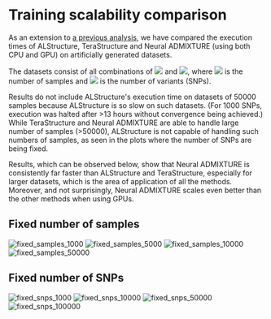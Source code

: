 # Training scalability comparison

As an extension to [a previous analysis](https://github.com/neural-admixture/neurips-2021/blob/main/scalability.md),
we have compared the execution times of ALStructure, TeraStructure and Neural ADMIXTURE (using both CPU and GPU) on artificially generated
datasets.

The datasets consist of all combinations of <img src="https://render.githubusercontent.com/render/math?math=n \in \{1000, 5000, 10000, 50000\}">
and <img src="https://render.githubusercontent.com/render/math?math=m \in \{1000, 10000, 50000, 100000\}">,
where <img src="https://render.githubusercontent.com/render/math?math=n"> is the number of samples and
<img src="https://render.githubusercontent.com/render/math?math=m"> is the number of variants (SNPs).

Results do not include ALStructure's execution time on datasets of 50000 samples because ALStructure is so slow on such datasets. (For 1000 SNPs, execution was halted after >13 hours without convergence being achieved.) While TeraStructure and Neural ADMIXTURE are able to handle large number of samples (>50000), ALStructure is not capable of handling such numbers of samples, as seen in the plots where the number of SNPs are being fixed.

Results, which can be observed below, show that Neural ADMIXTURE is consistently far faster than ALStructure and TeraStructure, especially for larger datasets, which is the area of application of all the methods. Moreover, and not surprisingly, Neural ADMIXTURE scales even better than the other methods when using GPUs.


## Fixed number of samples
![fixed_samples_1000](https://user-images.githubusercontent.com/88712503/130130307-8e5a296a-eccf-4f5c-8562-d48f1f9b8591.png)
![fixed_samples_5000](https://user-images.githubusercontent.com/88712503/130130312-eceeffae-c8d2-46fa-80e0-41a33c861359.png)
![fixed_samples_10000](https://user-images.githubusercontent.com/88712503/130130314-4143769b-9b5d-486c-bd94-fc3a4fbe4995.png)
![fixed_samples_50000](https://user-images.githubusercontent.com/88712503/130130315-9287201e-9cb3-4752-a92c-82fed29ff465.png)

## Fixed number of SNPs
![fixed_snps_1000](https://user-images.githubusercontent.com/88712503/130130403-ddd4cb64-a7ff-4055-8ceb-d37870eba54f.png)
![fixed_snps_10000](https://user-images.githubusercontent.com/88712503/130130406-3543dc24-4fa4-45f0-b1cc-f69a19bdf94c.png)
![fixed_snps_50000](https://user-images.githubusercontent.com/88712503/130130411-4912cb15-1ab5-495e-a13e-9d6563b47924.png)
![fixed_snps_100000](https://user-images.githubusercontent.com/88712503/130130412-68effa91-65b3-47ff-89d3-431847d610f3.png)
